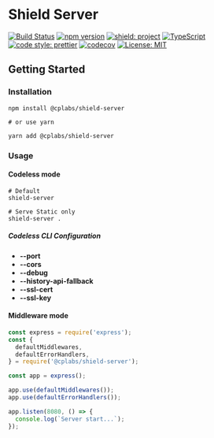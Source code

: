# Shield Server

[![Build Status](https://github.com/customer-portal-labs/shield-server/workflows/Build/badge.svg)](https://github.com/customer-portal-labs/shield-server/actions)
[![npm version](https://badge.fury.io/js/%40cplabs%2Fshield-server.svg)](https://badge.fury.io/js/%40cplabs%2Fshield-server)
[![shield: project](https://img.shields.io/badge/shield-project-green.svg?style=flat-square)](https://github.com/customer-portal-labs/shield-server)
[![TypeScript](https://img.shields.io/badge/%3C%2F%3E-TypeScript-007ACC.svg?style=flat-square)](https://www.typescriptlang.org)
[![code style: prettier](https://img.shields.io/badge/code_style-prettier-ff69b4.svg?style=flat-square)](https://github.com/prettier/prettier)
[![codecov](https://codecov.io/gh/customer-portal-labs/shield-server/branch/master/graph/badge.svg?token=U418S5TNWR)](https://codecov.io/gh/customer-portal-labs/shield-server)
[![License: MIT](https://img.shields.io/badge/License-MIT-yellow.svg)](https://opensource.org/licenses/MIT)

## Getting Started

### Installation

```shell
npm install @cplabs/shield-server

# or use yarn

yarn add @cplabs/shield-server
```

### Usage

#### Codeless mode

```shell
# Default
shield-server

# Serve Static only
shield-server .

```

##### Codeless CLI Configuration

- **--port**
- **--cors**
- **--debug**
- **--history-api-fallback**
- **--ssl-cert**
- **--ssl-key**

#### Middleware mode

```js
const express = require('express');
const {
  defaultMiddlewares,
  defaultErrorHandlers,
} = require('@cplabs/shield-server');

const app = express();

app.use(defaultMiddlewares());
app.use(defaultErrorHandlers());

app.listen(8080, () => {
  console.log(`Server start...`);
});
```
